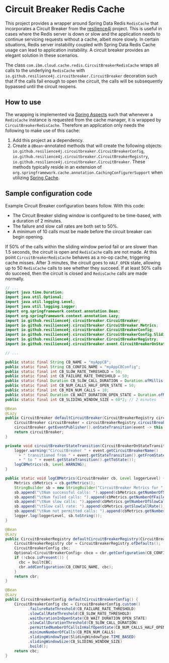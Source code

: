 # Circuit Breaker Redis Cache
This project provides a wrapper around Spring Data Redis `RedisCache` that incorporates a Circuit Breaker from the [resilience4j](https://github.com/resilience4j/resilience4j) project. This is useful in cases where the Redis server is down or slow and the application needs to continue servicing requests without a cache, albeit more slowly. In certain situations, Redis server instability coupled with Spring Data Redis Cache usage can lead to application instability. A circuit breaker provides an elegant solution in these scenarios.

The class `com.ibm.cloud.cache.redis.CircuitBreakerRedisCache` wraps all calls to the underlying `RedisCache` with `io.github.resilience4j.circuitbreaker.CircuitBreaker` decoration such that if the calls fail enough to open the circuit, the calls will be subsequently bypassed until the circuit reopens. 

## How to use
The wrapping is implemented via [Spring Aspects](https://docs.spring.io/spring/docs/current/spring-framework-reference/core.html#aop-atconfigurable) such that whenever a `RedisCache` instance is requested from the cache manager, it is wrapped by `CircuitBreakerRedisCache`. Therefore an application only needs the following to make use of this cache:
1. Add this project as a dependency.
2. Create a `@Bean`-annotated methods that will create the following objects: `io.github.resilience4j.circuitbreaker.CircuitBreakerConfig`, `io.github.resilience4j.circuitbreaker.CircuitBreakerRegistry`, `io.github.resilience4j.circuitbreaker.CircuitBreaker`. These methods typically reside in an extension of `org.springframework.cache.annotation.CachingConfigurerSupport` when utilizing [Spring Cache](https://spring.io/guides/gs/caching/).

## Sample configuration code
Example Circuit Breaker configuration beans follow. With this code:
- The Circuit Breaker sliding window is configured to be time-based, with a duration of 2 minutes. 
- The failure and slow call rates are both set to 50%.
- A minimum of 10 calls must be made before the circuit breaker can begin opening.

If 50% of the calls within the sliding window period fail or are slower than 1.5 seconds, the circuit is open and `RedisCache` calls are not made. At this point `CircuitBreakerRedisCache` behaves as a no-op cache, triggering cache misses. After 3 minutes, the circuit goes to `HALF_OPEN` state, allowing up to 50 `RedisCache` calls to see whether they succeed. If at least 50% calls do succeed, then the circuit is closed and `RedisCache` calls are made normally.

```java
// ...
import java.time.Duration;
import java.util.Optional;
import java.util.logging.Level;
import java.util.logging.Logger;
import org.springframework.context.annotation.Bean;
import org.springframework.context.annotation.Lazy;
import io.github.resilience4j.circuitbreaker.CircuitBreaker;
import io.github.resilience4j.circuitbreaker.CircuitBreaker.Metrics;
import io.github.resilience4j.circuitbreaker.CircuitBreakerConfig;
import io.github.resilience4j.circuitbreaker.CircuitBreakerConfig.SlidingWindowType;
import io.github.resilience4j.circuitbreaker.CircuitBreakerRegistry;
import io.github.resilience4j.circuitbreaker.event.CircuitBreakerOnStateTransitionEvent;

// ...

public static final String CB_NAME = "myAppCB";
public static final String CB_CONFIG_NAME = "myAppCBConfig";
public static final int CB_SLOW_RATE_THRESHOLD = 50;
public static final int CB_FAILURE_RATE_THRESHOLD = 50;
public static final Duration CB_SLOW_CALL_DURATION = Duration.ofMillis(1500); // 1.5 secs
public static final int CB_NUM_CALLS_HALF_OPEN_STATE = 50;
public static final int CB_MIN_NUM_CALLS = 10;
public static final Duration CB_WAIT_DURATION_OPEN_STATE = Duration.ofMillis(3*60*1000); // 3 minutes
public static final int CB_SLIDING_WINDOW_SIZE = 60*2; // 2 minutes

@Bean
@Lazy
public CircuitBreaker defaultCircuitBreaker(CircuitBreakerRegistry circuitBreakerRegistry) {
    CircuitBreaker circuitBreaker = circuitBreakerRegistry.circuitBreaker(CB_NAME, CB_CONFIG_NAME);
    circuitBreaker.getEventPublisher().onStateTransition(event -> this.circuitBreakerStateTransition(event, circuitBreaker));
    return circuitBreaker;
}

private void circuitBreakerStateTransition(CircuitBreakerOnStateTransitionEvent event, CircuitBreaker cb) {
    logger.warning("CircuitBreaker " + event.getCircuitBreakerName() 
      + " transitioned from " + event.getStateTransition().getFromState() 
      + " to " + event.getStateTransition().getToState());
    logCBMetrics(cb, Level.WARNING);
}

public static void logCBMetrics(CircuitBreaker cb, Level loggerLevel) {
    Metrics cbMetrics = cb.getMetrics();
    StringBuilder sb = new StringBuilder("CircuitBreaker Metrics for " + cb + ":\n");
    sb.append("\tNum successful calls: ").append(cbMetrics.getNumberOfSuccessfulCalls()).append("\n");
    sb.append("\tNum failed calls: ").append(cbMetrics.getNumberOfFailedCalls()).append("\n");
    sb.append("\tNum slow calls: ").append(cbMetrics.getNumberOfSlowCalls()).append("\n");
    sb.append("\tSlow call rate: ").append(cbMetrics.getSlowCallRate()).append("\n");
    sb.append("\tNum not permitted calls: ").append(cbMetrics.getNumberOfNotPermittedCalls()).append("\n");
    logger.log(loggerLevel, sb.toString());
}

@Bean
@Lazy
public CircuitBreakerRegistry defaultCircuitBreakerRegistry(CircuitBreakerConfig builtCBC) {
    CircuitBreakerRegistry cbr = CircuitBreakerRegistry.ofDefaults();
    CircuitBreakerConfig cbc;
    Optional<CircuitBreakerConfig> cbco = cbr.getConfiguration(CB_CONFIG_NAME);
    if (!cbco.isPresent()) {
      cbc = builtCBC;
      cbr.addConfiguration(CB_CONFIG_NAME, cbc);
    }
    return cbr;
}

@Bean
@Lazy
public CircuitBreakerConfig defaultCircuitBreakerConfig() {
    CircuitBreakerConfig cbc = CircuitBreakerConfig.custom()
          .failureRateThreshold(CB_FAILURE_RATE_THRESHOLD)
          .slowCallRateThreshold(CB_SLOW_RATE_THRESHOLD)
          .waitDurationInOpenState(CB_WAIT_DURATION_OPEN_STATE)
          .slowCallDurationThreshold(CB_SLOW_CALL_DURATION)
          .permittedNumberOfCallsInHalfOpenState(CB_NUM_CALLS_HALF_OPEN_STATE)
          .minimumNumberOfCalls(CB_MIN_NUM_CALLS)
          .slidingWindowType(SlidingWindowType.TIME_BASED)
          .slidingWindowSize(CB_SLIDING_WINDOW_SIZE)
          .build();
    return cbc;
}
```
